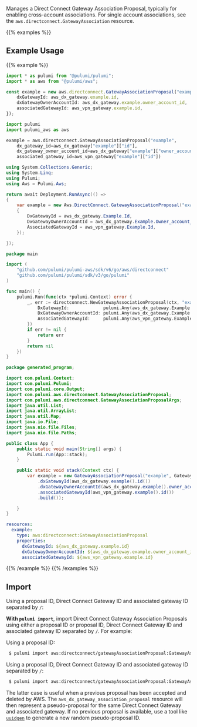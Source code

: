 Manages a Direct Connect Gateway Association Proposal, typically for enabling cross-account associations. For single account associations, see the `aws.directconnect.GatewayAssociation` resource.

{{% examples %}}
## Example Usage
{{% example %}}

```typescript
import * as pulumi from "@pulumi/pulumi";
import * as aws from "@pulumi/aws";

const example = new aws.directconnect.GatewayAssociationProposal("example", {
    dxGatewayId: aws_dx_gateway.example.id,
    dxGatewayOwnerAccountId: aws_dx_gateway.example.owner_account_id,
    associatedGatewayId: aws_vpn_gateway.example.id,
});
```
```python
import pulumi
import pulumi_aws as aws

example = aws.directconnect.GatewayAssociationProposal("example",
    dx_gateway_id=aws_dx_gateway["example"]["id"],
    dx_gateway_owner_account_id=aws_dx_gateway["example"]["owner_account_id"],
    associated_gateway_id=aws_vpn_gateway["example"]["id"])
```
```csharp
using System.Collections.Generic;
using System.Linq;
using Pulumi;
using Aws = Pulumi.Aws;

return await Deployment.RunAsync(() => 
{
    var example = new Aws.DirectConnect.GatewayAssociationProposal("example", new()
    {
        DxGatewayId = aws_dx_gateway.Example.Id,
        DxGatewayOwnerAccountId = aws_dx_gateway.Example.Owner_account_id,
        AssociatedGatewayId = aws_vpn_gateway.Example.Id,
    });

});
```
```go
package main

import (
	"github.com/pulumi/pulumi-aws/sdk/v6/go/aws/directconnect"
	"github.com/pulumi/pulumi/sdk/v3/go/pulumi"
)

func main() {
	pulumi.Run(func(ctx *pulumi.Context) error {
		_, err := directconnect.NewGatewayAssociationProposal(ctx, "example", &directconnect.GatewayAssociationProposalArgs{
			DxGatewayId:             pulumi.Any(aws_dx_gateway.Example.Id),
			DxGatewayOwnerAccountId: pulumi.Any(aws_dx_gateway.Example.Owner_account_id),
			AssociatedGatewayId:     pulumi.Any(aws_vpn_gateway.Example.Id),
		})
		if err != nil {
			return err
		}
		return nil
	})
}
```
```java
package generated_program;

import com.pulumi.Context;
import com.pulumi.Pulumi;
import com.pulumi.core.Output;
import com.pulumi.aws.directconnect.GatewayAssociationProposal;
import com.pulumi.aws.directconnect.GatewayAssociationProposalArgs;
import java.util.List;
import java.util.ArrayList;
import java.util.Map;
import java.io.File;
import java.nio.file.Files;
import java.nio.file.Paths;

public class App {
    public static void main(String[] args) {
        Pulumi.run(App::stack);
    }

    public static void stack(Context ctx) {
        var example = new GatewayAssociationProposal("example", GatewayAssociationProposalArgs.builder()        
            .dxGatewayId(aws_dx_gateway.example().id())
            .dxGatewayOwnerAccountId(aws_dx_gateway.example().owner_account_id())
            .associatedGatewayId(aws_vpn_gateway.example().id())
            .build());

    }
}
```
```yaml
resources:
  example:
    type: aws:directconnect:GatewayAssociationProposal
    properties:
      dxGatewayId: ${aws_dx_gateway.example.id}
      dxGatewayOwnerAccountId: ${aws_dx_gateway.example.owner_account_id}
      associatedGatewayId: ${aws_vpn_gateway.example.id}
```
{{% /example %}}
{{% /examples %}}

## Import

Using a proposal ID, Direct Connect Gateway ID and associated gateway ID separated by `/`:

__With `pulumi import`__, import Direct Connect Gateway Association Proposals using either a proposal ID or proposal ID, Direct Connect Gateway ID and associated gateway ID separated by `/`. For example:

Using a proposal ID:

```sh
 $ pulumi import aws:directconnect/gatewayAssociationProposal:GatewayAssociationProposal example ac90e981-b718-4364-872d-65478c84fafe
```
 Using a proposal ID, Direct Connect Gateway ID and associated gateway ID separated by `/`:

```sh
 $ pulumi import aws:directconnect/gatewayAssociationProposal:GatewayAssociationProposal example ac90e981-b718-4364-872d-65478c84fafe/abcd1234-dcba-5678-be23-cdef9876ab45/vgw-12345678
```
 The latter case is useful when a previous proposal has been accepted and deleted by AWS. The `aws_dx_gateway_association_proposal` resource will then represent a pseudo-proposal for the same Direct Connect Gateway and associated gateway. If no previous proposal is available, use a tool like [`uuidgen`](http://manpages.ubuntu.com/manpages/bionic/man1/uuidgen.1.html) to generate a new random pseudo-proposal ID.

